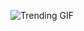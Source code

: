 
<!-- GIF_SECTION -->
![Trending GIF](https://media0.giphy.com/media/v1.Y2lkPThiYjIxNzcyMjhhMnk5eW5qaTY3amJlNWY5ZG50MGgzNzZndzdsOWR1ZTNiZXo4ZiZlcD12MV9naWZzX3NlYXJjaCZjdD1n/rplvK3z0IzLqBxVJWk/giphy.gif)
<!-- END_GIF_SECTION -->
